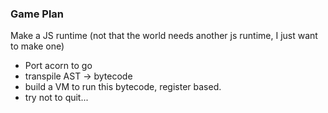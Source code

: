 ### Game Plan
Make a JS runtime (not that the world needs another js runtime, I just want to make one)
- Port acorn to go
- transpile AST -> bytecode
- build a VM to run this bytecode, register based.
- try not to quit...
